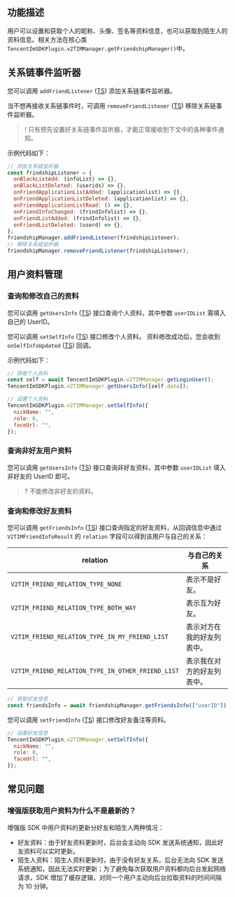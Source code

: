 ## 功能描述

用户可以设置和获取个人的昵称、头像、签名等资料信息，也可以获取到陌生人的资料信息。相关方法在核心类 ` TencentImSDKPlugin.v2TIMManager.getFriendshipManager()`中。

## 关系链事件监听器

您可以调用 `addFriendListener` ([TS](https://comm.qq.com/im/doc/RN/en/Api/V2TIMFriendshipManager/addFriendListener.html)) 添加关系链事件监听器。

当不想再接收关系链事件时，可调用 `removeFriendListener` ([TS](https://comm.qq.com/im/doc/RN/en/Api/V2TIMFriendshipManager/removeFriendListener.html)) 移除关系链事件监听器。

> ! 只有预先设置好关系链事件监听器，才能正常接收到下文中的各种事件通知。

示例代码如下：

```javascript
// 添加关系链监听器
const frindshipListener = {
  onBlackListAdd: (infoList) => {},
  onBlackListDeleted: (userids) => {},
  onFriendApplicationListAdded: (applicationlist) => {},
  onFriendApplicationListDeleted: (applicationlist) => {},
  onFriendApplicationListRead: () => {},
  onFriendInfoChanged: (frindInfolist) => {},
  onFriendListAdded: (frindInfolist) => {},
  onFriendListDeleted: (userd) => {},
};
friendshipManager.addFriendListener(frindshipListener);
// 移除关系链监听器
friendshipManager.removeFriendListener(frindshipListener);
```

## 用户资料管理

### 查询和修改自己的资料

您可以调用 `getUsersInfo` ([TS](https://comm.qq.com/im/doc/RN/en/Api/V2TIMManager/getUsersInfo.html)) 接口查询个人资料，其中参数 `userIDList` 需填入自己的 UserID。

您可以调用 `setSelfInfo` ([TS](https://comm.qq.com/im/doc/RN/en/Api/V2TIMManager/setSelfInfo.html)) 接口修改个人资料。
资料修改成功后，您会收到 `onSelfInfoUpdated` ([TS](https://comm.qq.com/im/doc/RN/en/Callback/V2TimUserFullInfo.html)) 回调。

示例代码如下：

```javascript
// 获取个人资料
const self = await TencentImSDKPlugin.v2TIMManager.getLoginUser();
TencentImSDKPlugin.v2TIMManager.getUsersInfo([self.data]);

// 设置个人资料
TencentImSDKPlugin.v2TIMManager.setSelfInfo({
  nickName: "",
  role: 0,
  faceUrl: "",
});
```

### 查询非好友用户资料

您可以调用 `getUsersInfo` ([TS](https://comm.qq.com/im/doc/RN/en/Api/V2TIMManager/getUsersInfo.html)) 接口查询非好友资料，其中参数 `userIDList` 填入非好友的 UserID 即可。

> ? 不能修改非好友的资料。

### 查询和修改好友资料

您可以调用 `getFriendsInfo` ([TS](https://comm.qq.com/im/doc/RN/en/Api/V2TIMFriendshipManager/getFriendsInfo.html)) 接口查询指定的好友资料，从回调信息中通过 `V2TIMFriendInfoResult` 的 `relation` 字段可以得到该用户与自己的关系：

| relation                                          | 与自己的关系               |
| ------------------------------------------------- | -------------------------- |
| `V2TIM_FRIEND_RELATION_TYPE_NONE`                 | 表示不是好友。             |
| `V2TIM_FRIEND_RELATION_TYPE_BOTH_WAY`             | 表示互为好友。             |
| `V2TIM_FRIEND_RELATION_TYPE_IN_MY_FRIEND_LIST`    | 表示对方在我的好友列表中。 |
| `V2TIM_FRIEND_RELATION_TYPE_IN_OTHER_FRIEND_LIST` | 表示我在对方的好友列表中。 |

```javascript
// 获取好友信息
const friendsInfo = await friendshipManager.getFriendsInfo(["userID"]);
```

您可以调用 `setFriendInfo` ([TS](https://comm.qq.com/im/doc/RN/en/Api/V2TIMFriendshipManager/setFriendInfo.html)) 接口修改好友备注等资料。

```javascript
// 设置好友信息
TencentImSDKPlugin.v2TIMManager.setSelfInfo({
  nickName: "",
  role: 0,
  faceUrl: "",
});
```

## 常见问题

### 增强版获取用户资料为什么不是最新的？

增强版 SDK 中用户资料的更新分好友和陌生人两种情况：

- 好友资料：由于好友资料更新时，后台会主动向 SDK 发送系统通知，因此好友资料可以实时更新。
- 陌生人资料：陌生人资料更新时，由于没有好友关系，后台无法向 SDK 发送系统通知，因此无法实时更新；为了避免每次获取用户资料都向后台发起网络请求，SDK 增加了缓存逻辑，对同一个用户主动向后台拉取资料的时间间隔为 10 分钟。


